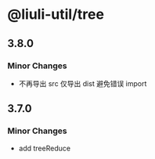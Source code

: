 # @liuli-util/tree

## 3.8.0

### Minor Changes

- 不再导出 src 仅导出 dist 避免错误 import

## 3.7.0

### Minor Changes

- add treeReduce
